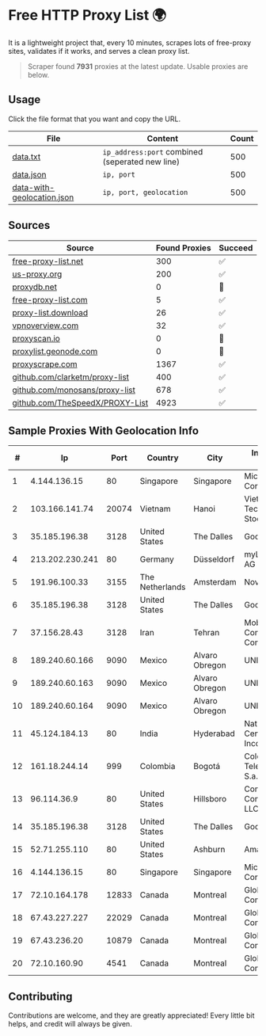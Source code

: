 
# Free HTTP Proxy List 🌍

It is a lightweight project that, every 10 minutes, scrapes lots of free-proxy sites, validates if it works, and serves a clean proxy list.


> Scraper found **7931** proxies at the latest update. Usable proxies are below.

## Usage

Click the file format that you want and copy the URL.


|File|Content|Count|
|----|-------|-----|
|[data.txt](https://raw.githubusercontent.com/themiralay/Proxy-List-World/master/data.txt)|`ip_address:port` combined (seperated new line)|500|
|[data.json](https://raw.githubusercontent.com/themiralay/Proxy-List-World/master/data.json)|`ip, port`|500|
|[data-with-geolocation.json](https://raw.githubusercontent.com/themiralay/Proxy-List-World/master/data-with-geolocation.json)|`ip, port, geolocation`|500|

## Sources

|Source|Found Proxies|Succeed|
|------|-------------|-------|
|[free-proxy-list.net](https://free-proxy-list.net)|300|✅|
|[us-proxy.org](https://www.us-proxy.org)|200|✅|
|[proxydb.net](http://proxydb.net)|0|🚫|
|[free-proxy-list.com](https://free-proxy-list.com/?page=&port=&type%5B%5D=http&type%5B%5D=https&up_time=0&search=Search)|5|✅|
|[proxy-list.download](https://www.proxy-list.download/HTTP)|26|✅|
|[vpnoverview.com](https://vpnoverview.com/privacy/anonymous-browsing/free-proxy-servers)|32|✅|
|[proxyscan.io](https://www.proxyscan.io)|0|🚫|
|[proxylist.geonode.com](https://proxylist.geonode.com/api/proxy-list?limit=300&page=1&sort_by=lastChecked&sort_type=desc&protocols=http,https)|0|🚫|
|[proxyscrape.com](https://api.proxyscrape.com/v2/?request=displayproxies&protocol=http&timeout=10000&country=all&ssl=all&anonymity=all)|1367|✅|
|[github.com/clarketm/proxy-list](https://raw.githubusercontent.com/clarketm/proxy-list/master/proxy-list-raw.txt)|400|✅|
|[github.com/monosans/proxy-list](https://raw.githubusercontent.com/monosans/proxy-list/main/proxies/http.txt)|678|✅|
|[github.com/TheSpeedX/PROXY-List](https://raw.githubusercontent.com/TheSpeedX/PROXY-List/master/http.txt)|4923|✅|


## Sample Proxies With Geolocation Info

|#|Ip|Port|Country|City|Internet Service Provider|
|-|--|----|-------|----|-------------------------|
|1|4.144.136.15|80|Singapore|Singapore|Microsoft Corporation|
|2|103.166.141.74|20074|Vietnam|Hanoi|Viet NAM Cloud Technology Joint Stock Company|
|3|35.185.196.38|3128|United States|The Dalles|Google LLC|
|4|213.202.230.241|80|Germany|Düsseldorf|myLoc managed IT AG|
|5|191.96.100.33|3155|The Netherlands|Amsterdam|NovoServe B.V.|
|6|35.185.196.38|3128|United States|The Dalles|Google LLC|
|7|37.156.28.43|3128|Iran|Tehran|Mobin Net Communication Company|
|8|189.240.60.166|9090|Mexico|Alvaro Obregon|UNINET|
|9|189.240.60.163|9090|Mexico|Alvaro Obregon|UNINET|
|10|189.240.60.164|9090|Mexico|Alvaro Obregon|UNINET|
|11|45.124.184.13|80|India|Hyderabad|National Informatics Centre Services Incorporated|
|12|161.18.244.14|999|Colombia|Bogotá|Colombia Telecomunicaciones S.a. ESP|
|13|96.114.36.9|80|United States|Hillsboro|Comcast Cable Communications, LLC|
|14|35.185.196.38|3128|United States|The Dalles|Google LLC|
|15|52.71.255.110|80|United States|Ashburn|Amazon.com, Inc.|
|16|4.144.136.15|80|Singapore|Singapore|Microsoft Corporation|
|17|72.10.164.178|12833|Canada|Montreal|GloboTech Communications|
|18|67.43.227.227|22029|Canada|Montreal|GloboTech Communications|
|19|67.43.236.20|10879|Canada|Montreal|GloboTech Communications|
|20|72.10.160.90|4541|Canada|Montreal|GloboTech Communications|



## Contributing

Contributions are welcome, and they are greatly appreciated! Every
little bit helps, and credit will always be given.

